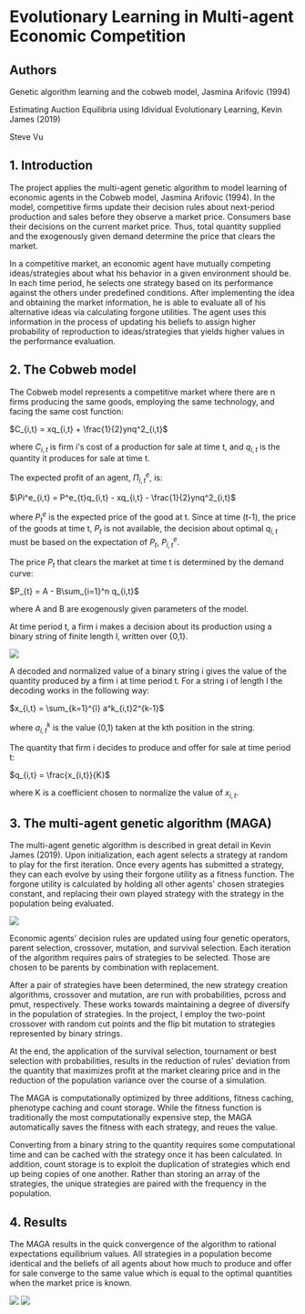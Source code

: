 # Evolutionary Learning in Multi-agent Economic Competition

## Authors

Genetic algorithm learning and the cobweb model, Jasmina Arifovic (1994)

Estimating Auction Equilibria using Idividual Evolutionary Learning, Kevin James (2019)

Steve Vu

## 1. Introduction

The project applies the multi-agent genetic algorithm to model learning of economic agents in the Cobweb model, Jasmina Arifovic (1994). In the model, competitive firms update their decision rules about next-period production and sales before they observe a market price. Consumers base their decisions on the current market price. Thus, total quantity supplied and the exogenously given demand determine the price that clears the market.

In a competitive market, an economic agent have mutually competing ideas/strategies about what his behavior in a given environment should be. In each time period, he selects one strategy based on its performance against the others under predefined conditions. After implementing the idea and obtaining the market information, he is able to evaluate all of his alternative ideas via calculating forgone utilities. The agent uses this information in the process of updating his beliefs to assign higher probability of reproduction to ideas/strategies that yields higher values in the performance evaluation.


## 2. The Cobweb model

The Cobweb model represents a competitive market where there are n firms producing the same goods, employing the same technology, and facing the same cost function:

$C_{i,t} = xq_{i,t} + \frac{1}{2}ynq^2_{i,t}$

where $C_{i,t}$ is firm i's cost of a production for sale at time t, and $q_{i,t}$ is the quantity it produces for sale at time t.

The expected profit of an agent, $\Pi^e_{i,t}$, is:

$\Pi^e_{i,t} = P^e_{t}q_{i,t} - xq_{i,t} - \frac{1}{2}ynq^2_{i,t}$

where $P^e_{t}$ is the expected price of the good at t. Since at time (t-1), the price of the goods at time t, $P_{t}$ is not available, the decision about optimal $q_{i,t}$ must be based on the expectation of $P_{t}$, $P^e_{i,t}$.

The price $P_{t}$ that clears the market at time t is determined by the demand curve:

$P_{t} = A - B\sum_{i=1}^n q_{i,t}$

where A and B are exogenously given parameters of the model.

At time period t, a firm i makes a decision about its production using a binary string of finite length l, written over {0,1}.

![](https://github.com/SteveVu2212/Evolutionary-Learning-in-Multi-agent-Economic-Competition/blob/main/images/binary%20string.png)

A decoded and normalized value of a binary string i gives the value of the quantity produced by a firm i at time period t. For a string i of length l the decoding works in the following way:

$x_{i,t} = \sum_{k=1}^{l} a^k_{i,t}2^{k-1}$

where $a^k_{i,t}$ is the value (0,1) taken at the kth position in the string.

The quantity that firm i decides to produce and offer for sale at time period t:

$q_{i,t} = \frac{x_{i,t}}{K}$

where K is a coefficient chosen to normalize the value of $x_{i,t}$.

## 3. The multi-agent genetic algorithm (MAGA)

The multi-agent genetic algorithm is described in great detail in Kevin James (2019). Upon initialization, each agent selects a strategy at random to play for the first iteration. Once every agents has submitted a strategy, they can each evolve by using their forgone utility as a fitness function. The forgone utility is calculated by holding all other agents' chosen strategies constant, and replacing their own played strategy with the strategy in the population being evaluated.

![](https://github.com/SteveVu2212/Evolutionary-Learning-in-Multi-agent-Economic-Competition/blob/main/images/MAGAs.png)

Economic agents' decision rules are updated using four genetic operators, parent selection, crossover, mutation, and survival selection. Each iteration of the algorithm requires pairs of strategies to be selected. Those are chosen to be parents by combination with replacement.

After a pair of strategies have been determined, the new strategy creation algorithms, crossover and mutation, are run with probabilities, pcross and pmut, respectively. These works towards maintaining a degree of diversify in the population of strategies. In the project, I employ the two-point crossover with random cut points and the flip bit mutation to strategies represented by binary strings.

At the end, the application of the survival selection, tournament or best selection with probabilities, results in the reduction of rules' deviation from the quantity that maximizes profit at the market clearing price and in the reduction of the population variance over the course of a simulation.

The MAGA is computationally optimized by three additions, fitness caching, phenotype caching and count storage. While the fitness function is traditionally the most computationally expensive step, the MAGA automatically saves the fitness with each strategy, and reues the value.

Converting from a binary string to the quantity requires some computational time and can be cached with the strategy once it has been calculated. In addition, count storage is to exploit the duplication of strategies which end up being copies of one another. Rather than storing an array of the strategies, the unique strategies are paired with the frequency in the population.

## 4. Results

The MAGA results in the quick convergence of the algorithm to rational expectations equilibrium values. All strategies in a population become identical and the beliefs of all agents about how much to produce and offer for sale converge to the same value which is equal to the optimal quantities when the market price is known.

![](https://github.com/SteveVu2212/Evolutionary-Learning-in-Multi-agent-Economic-Competition/blob/main/images/price.png)
![](https://github.com/SteveVu2212/Evolutionary-Learning-in-Multi-agent-Economic-Competition/blob/main/images/quantity.png)